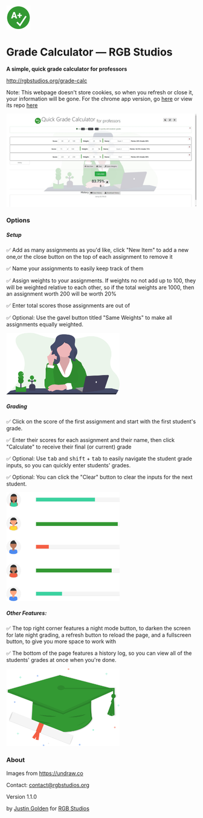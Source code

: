 <img src="img/icon.svg" width="64px">

# Grade Calculator &mdash; RGB Studios

**A simple, quick grade calculator for professors**

http://rgbstudios.org/grade-calc

Note: This webpage doesn't store cookies, so when you refresh or close it, your information will be gone. For the chrome app version, go [here](https://chrome.google.com/webstore/detail/amomifflklnjfjcamncbnepiakdfnjca/publish-delayed?hl=en&gl=US) or view its repo [here](https://github.com/rgbstudios/grade-calc-chrome-app)

<img src="img/screenshot.jpg">

### Options

##### Setup

✅ Add as many assignments as you'd like, click "New Item" to add a new one,or the close button on the top of each assignment to remove it

✅ Name your assignments to easily keep track of them

✅ Assign weights to your assignments. If weights no not add up to 100, they will be weighted relative to each other, so if the total weights are 1000, then an assignment worth 200 will be worth 20%

✅ Enter total scores those assignments are out of

✅ Optional: Use the gavel button titled "Same Weights" to make all assignments equally weighted.

<img src="img/teacher.svg" width="300px">

##### Grading

✅ Click on the score of the first assignment and start with the first student's grade.

✅ Enter their scores for each assignment and their name, then click "Calculate" to receive their final (or current) grade

✅ Optional: Use <kbd>tab</kbd> and <kbd>shift</kbd> + <kbd>tab</kbd> to easily navigate the student grade inputs, so you can quickly enter students' grades.

✅ Optional: You can click the "Clear" button to clear the inputs for the next student.

<img src="img/grades.svg" width="300px">

##### Other Features:

✅ The top right corner features a night mode button, to darken the screen for late night grading, a refresh button to reload the page, and a fullscreen button, to give you more space to work with

✅ The bottom of the page features a history log, so you can view all of the students' grades at once when you're done.

<img src="img/graduation.svg" width="300px">

### About

Images from https://undraw.co

Contact: [contact@rgbstudios.org](mailto:contact@rgbstudios.org)

Version 1.1.0

by [Justin Golden](https://justingolden21.github.io) for [RGB Studios](https://rgbstudios.org)
